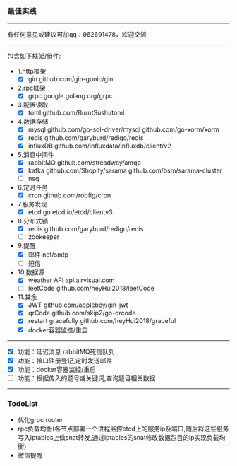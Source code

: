 ### 最佳实践
***
有任何意见或建议可加qq：962691478，欢迎交流
***
包含如下框架/组件:
* 1.http框架
    * [x] gin  github.com/gin-gonic/gin
* 2.rpc框架
    * [x] grpc google.golang.org/grpc
* 3.配置读取
    * [x] toml github.com/BurntSushi/toml
* 4.数据存储
    * [x] mysql github.com/go-sql-driver/mysql github.com/go-xorm/xorm
    * [x] redis github.com/garyburd/redigo/redis
    * [x] influxDB github.com/influxdata/influxdb/client/v2
* 5.消息中间件
    * [x] rabbitMQ github.com/streadway/amqp
    * [x] kafka github.com/Shopify/sarama github.com/bsm/sarama-cluster
    * [ ] nsq
* 6.定时任务
    * [x] cron github.com/robfig/cron
* 7.服务发现
    * [x] etcd go.etcd.io/etcd/clientv3
* 8.分布式锁
    * [x] redis github.com/garyburd/redigo/redis
    * [ ] zookeeper
* 9.提醒
    * [x] 邮件 net/smtp
    * [ ] 短信
* 10.数据源
    * [x] weather API api.airvisual.com
    * [ ] leetCode github.com/heyHui2018/leetCode
* 11.其余
    * [x] JWT github.com/appleboy/gin-jwt
    * [x] qrCode github.com/skip2/go-qrcode
    * [x] restart gracefully github.com/heyHui2018/graceful
    * [x] docker容器监控/重启

***
* [x] 功能：延迟消息 rabbitMQ死信队列
* [x] 功能：接口注册登记,定时发送邮件
* [x] 功能：docker容器监控/重启
* [ ] 功能：根据传入的题号或关键词,查询题目相关数据
***
### TodoList
* 优化grpc router
* rpc负载均衡(各节点部署一个进程监控etcd上的服务ip及端口,随后将这些服务写入iptables上做snat转发,通过iptables的snat修改数据包目的ip实现负载均衡)
* 微信提醒